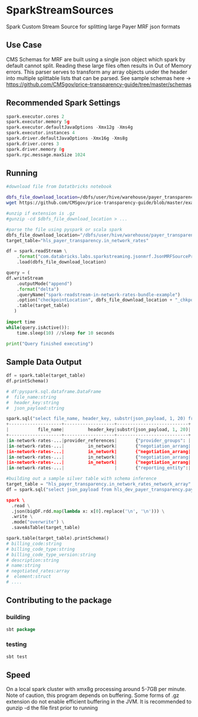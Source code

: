 # SparkStreamSources
Spark Custom Stream Source for splitting large Payer MRF json formats


## Use Case 

CMS Schemas for MRF are built using a single json object which spark by default cannot split. Reading these large files often results in Out of Memory errors. This parser serves to transform any array objects under the header into multiple splittable lists that can be parsed. See sample schemas here ->  https://github.com/CMSgov/price-transparency-guide/tree/master/schemas




## Recommended Spark Settings

``` python
spark.executor.cores 2
spark.executor.memory 5g
spark.executor.defaultJavaOptions -Xmx12g -Xms4g
spark.executor.instances 4
spark.driver.defaultJavaOptions -Xmx16g -Xms8g
spark.driver.cores 3
spark.driver.memory 8g
spark.rpc.message.maxSize 1024
```

## Running

``` bash
#download file from Datatbricks notebook

dbfs_file_download_location=/dbfs/user/hive/warehouse/payer_transparency.db/raw_files/in-network-rates-bundle-single-plan-sample.json
wget https://github.com/CMSgov/price-transparency-guide/blob/master/examples/in-network-rates/in-network-rates-bundle-single-plan-sample.json -O $dbfs_file_download_location

#unzip if extension is .gz
#gunzip -cd $dbfs_file_download_location > ...
```

```python
#parse the file using pyspark or scala spark
dbfs_file_download_location="/dbfs/user/hive/warehouse/payer_transparency.db/raw_files/in-network-rates-bundle-single-plan-sample.json"
target_table="hls_payer_transparency.in_network_rates"

df = spark.readStream \
    .format("com.databricks.labs.sparkstreaming.jsonmrf.JsonMRFSourceProvider") \
    .load(dbfs_file_download_location)

query = (
df.writeStream 
    .outputMode("append") 
    .format("delta")
    .queryName("spark-readstream-in-network-rates-bundle-example")
    .option("checkpointLocation", dbfs_file_download_location + "_chkpoint_dir")
    .table(target_table)
   )
   
import time
while(query.isActive()):
    time.sleep(10) //sleep for 10 seconds

print("Query finished executing")
``` 

## Sample Data Output

``` python
df = spark.table(target_table)
df.printSchema()

# df:pyspark.sql.dataframe.DataFrame
#  file_name:string
#  header_key:string
#  json_payload:string

spark.sql("select file_name, header_key, substr(json_payload, 1, 20) from " + target_table).show()
+--------------------+-------------------+---------------------------+
|           file_name|         header_key|substr(json_payload, 1, 20)|
+--------------------+-------------------+---------------------------+
|in-network-rates-...|provider_references|       {"provider_groups": |
|in-network-rates-...|         in_network|       {"negotiation_arrang|
|in-network-rates-...|         in_network|       {"negotiation_arrang|
|in-network-rates-...|         in_network|       {"negotiation_arrang|
|in-network-rates-...|         in_network|       {"negotiation_arrang|
|in-network-rates-...|                   |       {"reporting_entity":|

#building out a sample silver table with schema inference
target_table = "hls_payer_transparency.in_network_rates_network_array"
df = spark.sql("select json_payload from hls_dev_payer_transparency.payer_transparency_ingest_round2 where header_key='in_network').rdd.repartition(20)

spark \
  .read \
  .json(bigDF.rdd.map(lambda x: x[0].replace('\n', '\n'))) \
  .write \
  .mode("overwrite") \
  .saveAsTable(target_table)

spark.table(target_table).printSchema()
# billing_code:string
# billing_code_type:string
# billing_code_type_version:string
# description:string
# name:string
# negotiated_rates:array
#  element:struct
# ....

```

## Contributing to the package

### building
```scala
sbt package
```
### testing
```scala
sbt test
```

## Speed 

On a local spark cluster with xmx8g processing around 5-7GB per minute. Note of caution, this program depends on buffering. Some forms of .gz extension do not enable efficient buffering in the JVM. It is recommended to gunzip -d the file first prior to running

